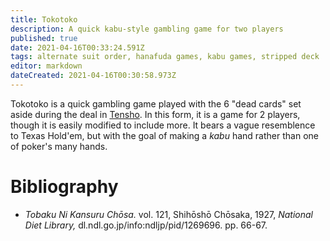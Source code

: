 ```yaml
---
title: Tokotoko
description: A quick kabu-style gambling game for two players
published: true
date: 2021-04-16T00:33:24.591Z
tags: alternate suit order, hanafuda games, kabu games, stripped deck
editor: markdown
dateCreated: 2021-04-16T00:30:58.973Z
---
```


Tokotoko is a quick gambling game played with the 6 "dead cards" set aside during the deal in [Tensho](/en/hanafuda/games/tensho). In this form, it is a game for 2 players, though it is easily modified to include more. It bears a vague resemblence to Texas Hold'em, but with the goal of making a *kabu* hand rather than one of poker's many hands.

# Bibliography
- *Tobaku Ni Kansuru Chōsa.* vol. 121, Shihōshō Chōsaka, 1927, *National Diet Library,* dl.ndl.go.jp/info:ndljp/pid/1269696. pp. 66-67.